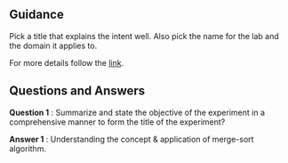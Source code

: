 ## Guidance
   Pick a title that explains the intent well. Also pick the name
   for the lab and the domain it applies to.
   
For more details follow the [link](http://community.virtual-labs.ac.in/docs/ph3-new-exp-dev/).   

## Questions and Answers
    
   **Question 1** : Summarize and state the objective of the
                    experiment in a comprehensive manner to form the
                    title of the experiment?

   **Answer 1** : Understanding the concept & application of
                  merge-sort algorithm.
